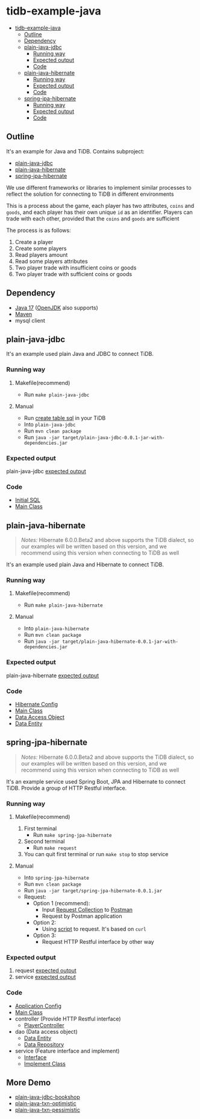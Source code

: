 # tidb-example-java

* [tidb-example-java](#tidb-example-java)
   * [Outline](#outline)
   * [Dependency](#dependency)
   * [plain-java-jdbc](#plain-java-jdbc)
      * [Running way](#running-way)
      * [Expected output](#expected-output)
      * [Code](#code)
   * [plain-java-hibernate](#plain-java-hibernate)
      * [Running way](#running-way-1)
      * [Expected output](#expected-output-1)
      * [Code](#code-1)
   * [spring-jpa-hibernate](#spring-jpa-hibernate)
      * [Running way](#running-way-2)
      * [Expected output](#expected-output-2)
      * [Code](#code-2)

## Outline

It's an example for Java and TiDB. Contains subproject:

- [plain-java-jdbc](#plain-java-jdbc)
- [plain-java-hibernate](#plain-java-hibernate)
- [spring-jpa-hibernate](#spring-jpa-hibernate)

We use different frameworks or libraries to implement similar processes to reflect 
the solution for connecting to TiDB in different environments

This is a process about the game, each player has two attributes, 
`coins` and `goods`, and each player has their own unique `id` as an identifier. 
Players can trade with each other, provided that the `coins` and `goods` are sufficient

The process is as follows:

1. Create a player
2. Create some players
3. Read players amount
4. Read some players attributes
5. Two player trade with insufficient coins or goods
6. Two player trade with sufficient coins or goods

## Dependency

- [Java 17](https://www.oracle.com/java/technologies/downloads/) ([OpenJDK](https://openjdk.java.net/) also supports)
- [Maven](https://maven.apache.org/)
- mysql client

## plain-java-jdbc

It's an example used plain Java and JDBC to connect TiDB.

### Running way

1. Makefile(recommend)
   - Run `make plain-java-jdbc`

2. Manual
   - Run [create table sql](./plain-java-jdbc/src/main/resources/dbinit.sql) in your TiDB
   - Into `plain-java-jdbc`
   - Run `mvn clean package`
   - Run `java -jar target/plain-java-jdbc-0.0.1-jar-with-dependencies.jar`

### Expected output

plain-java-jdbc [expected output](./Expected-Output.md#plain-java-jdbc)

### Code

- [Initial SQL](./plain-java-jdbc/src/main/resources/dbinit.sql)
- [Main Class](./plain-java-jdbc/src/main/java/com/pingcap/JDBCExample.java)

## plain-java-hibernate

> *Notes:*
> Hibernate 6.0.0.Beta2 and above supports the TiDB dialect, so our examples
> will be written based on this version, and we recommend using this version when connecting to TiDB as well

It's an example used plain Java and Hibernate to connect TiDB.

### Running way

1. Makefile(recommend)
    - Run `make plain-java-hibernate`

2. Manual
    - Into `plain-java-hibernate`
    - Run `mvn clean package`
    - Run `java -jar target/plain-java-hibernate-0.0.1-jar-with-dependencies.jar`

### Expected output
plain-java-hibernate [expected output](./Expected-Output.md#plain-java-hibernate)

### Code

- [Hibernate Config](./plain-java-hibernate/src/main/resources/hibernate.cfg.xml)
- [Main Class](./plain-java-hibernate/src/main/java/com/pingcap/App.java)
- [Data Access Object](./plain-java-hibernate/src/main/java/com/pingcap/PlayerDAO.java)
- [Data Entity](./plain-java-hibernate/src/main/java/com/pingcap/PlayerBean.java)

## spring-jpa-hibernate

> *Notes:*
> Hibernate 6.0.0.Beta2 and above supports the TiDB dialect, so our examples
> will be written based on this version, and we recommend using this version when connecting to TiDB as well

It's an example service used Spring Boot, JPA and Hibernate to connect TiDB. 
Provide a group of HTTP Restful interface.

### Running way

1. Makefile(recommend)
   1. First terminal
       - Run `make spring-jpa-hibernate`
   2. Second terminal
       - Run `make request`
   3. You can quit first terminal or run `make stop` to stop service

2. Manual
    - Into `spring-jpa-hibernate`
    - Run `mvn clean package`
    - Run `java -jar target/spring-jpa-hibernate-0.0.1.jar`
    - Request:
      - Option 1 (recommend):
        - Input [Request Collection](spring-jpa-hibernate/Player.postman_collection.json) to [Postman](https://www.postman.com/)
        - Request by Postman application
      - Option 2:
        - Using [script](spring-jpa-hibernate/request.sh) to request. It's based on `curl`
      - Option 3:
        - Request HTTP Restful interface by other way
   
### Expected output

1. request [expected output](./Expected-Output.md#spring-jpa-hibernate-request)
2. service [expected output](./Expected-Output.md#spring-jpa-hibernate-service)

### Code

- [Application Config](./spring-jpa-hibernate/src/main/resources/application.yml)
- [Main Class](./spring-jpa-hibernate/src/main/java/com/pingcap/App.java)
- controller (Provide HTTP Restful interface)
  - [PlayerController](./spring-jpa-hibernate/src/main/java/com/pingcap/controller/PlayerController.java)
- dao (Data access object)
  - [Data Entity](./spring-jpa-hibernate/src/main/java/com/pingcap/dao/PlayerBean.java)
  - [Data Repository](./spring-jpa-hibernate/src/main/java/com/pingcap/dao/PlayerRepository.java)
- service (Feature interface and implement)
  - [Interface](./spring-jpa-hibernate/src/main/java/com/pingcap/service/PlayerService.java)
  - [Implement Class](./spring-jpa-hibernate/src/main/java/com/pingcap/service/impl/PlayerServiceImpl.java)

## More Demo

- [plain-java-jdbc-bookshop](./plain-java-jdbc-bookshop/README.md)
- [plain-java-txn-optimistic](./plain-java-txn-optimistic/README.md)
- [plain-java-txn-pessimistic](./plain-java-txn-pessimistic/README.md)